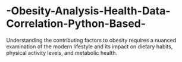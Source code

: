 # -Obesity-Analysis-Health-Data-Correlation-Python-Based-
Understanding the contributing factors to obesity requires a nuanced examination of the modern lifestyle and its impact on dietary habits, physical activity levels, and metabolic health. 

